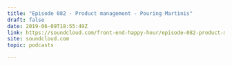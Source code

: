 ```yaml
---
title: "Episode 082 - Product management - Pouring Martinis"
draft: false
date: 2019-06-09T18:55:49Z
link: https://soundcloud.com/front-end-happy-hour/episode-082-product-management-pouring-martinis?utm_medium=RSS&utm_source=hune
site: soundcloud.com
topic: podcasts  

---
```

